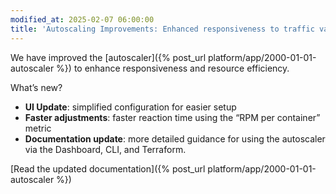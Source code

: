 ```yaml
---
modified_at: 2025-02-07 06:00:00
title: 'Autoscaling Improvements: Enhanced responsiveness to traffic variations'
---
```


We have improved the [autoscaler]({% post_url platform/app/2000-01-01-autoscaler %}) to enhance responsiveness and resource efficiency.  

What’s new?
- **UI Update**: simplified configuration for easier setup
- **Faster adjustments**: faster reaction time using the “RPM per container” metric
- **Documentation update**: more detailed guidance for using the autoscaler via the Dashboard, CLI, and Terraform.

[Read the updated documentation]({% post_url platform/app/2000-01-01-autoscaler %})
